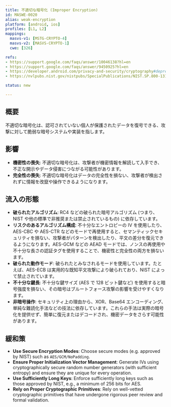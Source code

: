 ```yaml
---
title: 不適切な暗号化 (Improper Encryption)
id: MASWE-0020
alias: weak-encryption
platform: [android, ios]
profiles: [L1, L2]
mappings:
  masvs-v1: [MSTG-CRYPTO-4]
  masvs-v2: [MASVS-CRYPTO-1]
  cwe: [326]

refs:
- https://support.google.com/faqs/answer/10046138?hl=en
- https://support.google.com/faqs/answer/9450925?hl=en
- https://developer.android.com/privacy-and-security/cryptography#deprecated-functionality
- https://nvlpubs.nist.gov/nistpubs/SpecialPublications/NIST.SP.800-131Ar2.pdf

status: new

---
```


## 概要

不適切な暗号化は、認可されていない個人が保護されたデータを復号できる、攻撃に対して脆弱な暗号システムや実装を指します。

## 影響

- **機密性の喪失**: 不適切な暗号化は、攻撃者が機密情報を解読して入手でき、不正な開示やデータ侵害につながる可能性があります。
- **完全性の喪失**: 不適切な暗号化はデータの完全性を損ない、攻撃者が検出されずに情報を改竄や操作できるようになります。

## 流入の形態

- **破られたアルゴリズム**: RC4 などの破られた暗号アルゴリズム (つまり、NIST や他の標準で非推奨または禁止されているもの) に依存しています。
- **リスクのあるアルゴリズム構成**: 不十分なエントロピーの IV を使用したり、AES-CBC や AES-CTR などのモードで再使用すると、セマンティックセキュリティを損ない、攻撃者がパターンを検出したり、平文の差分を復元できるようになります。AES-GCM などの AEAD モードでは、ノンスの再使用や不十分な長さの認証タグを使用することで、機密性と完全性の両方を損ないます。
- **破られた動作モード**: 破られたとみなされるモードを使用しています。たとえば、AES-ECB は実用的な既知平文攻撃により破られており、NIST によって禁止されています。
- **不十分な鍵長**: 不十分な鍵サイズ (AES で 128 ビット鍵など) を使用すると暗号強度を損ない、その暗号はブルートフォース攻撃の影響を受けやすくなります。
- **非暗号操作**: セキュリティ上の理由から、XOR、Base64 エンコーディング、単純な難読化手法などの技法に依存しています。これらの手法は実際の暗号化を提供せず、簡単に復元またはデコードされ、機密データをさらす可能性があります。

## 緩和策

- **Use Secure Encryption Modes**: Choose secure modes (e.g. approved by NIST) such as `AES/GCM/NoPadding`.
- **Ensure Proper Initialization Vector Management**: Generate IVs using cryptographically secure random number generators (with sufficient entropy) and ensure they are unique for every operation.
- **Use Sufficiently Long Keys**: Enforce sufficiently long keys such as those approved by NIST, e.g., a minimum of 256 bits for AES.
- **Rely on Proper Cryptographic Primitives**: Rely on well-vetted cryptographic primitives that have undergone rigorous peer review and formal validation.
